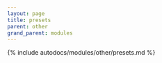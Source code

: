 ```yaml
---
layout: page
title: presets
parent: other
grand_parent: modules
---
```


{% include autodocs/modules/other/presets.md %}
